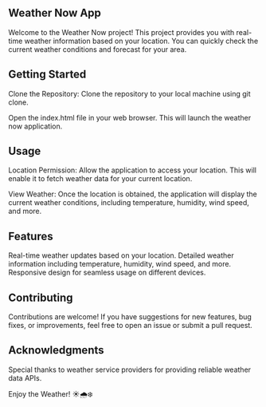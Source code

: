 ## Weather Now App

Welcome to the Weather Now project! This project provides you with real-time weather information based on your location. You can quickly check the current weather conditions and forecast for your area.

## Getting Started

Clone the Repository: Clone the repository to your local machine using git clone.

Open the index.html file in your web browser. This will launch the weather now application.

## Usage

Location Permission: Allow the application to access your location. This will enable it to fetch weather data for your current location.

View Weather: Once the location is obtained, the application will display the current weather conditions, including temperature, humidity, wind speed, and more.

## Features

Real-time weather updates based on your location.
Detailed weather information including temperature, humidity, wind speed, and more.
Responsive design for seamless usage on different devices.

## Contributing

Contributions are welcome! If you have suggestions for new features, bug fixes, or improvements, feel free to open an issue or submit a pull request.

## Acknowledgments

Special thanks to weather service providers for providing reliable weather data APIs.

Enjoy the Weather! ☀️🌧️❄️
